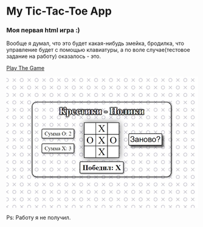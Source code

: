 # My Tic-Tac-Toe App

### Моя первая html игра :)
Вообще я думал, что это будет какая-нибудь змейка, бродилка, что управление будет с помощью клавиатуры,
а по воле случае(тестовое задание на работу) оказалось - это.

[Play The Game](https://bashduude.github.io/tic-tac-toe.github.io/)

![Game Image](Game%20Image.jpg)

Ps: Работу я не получил.
